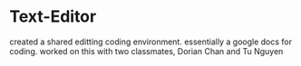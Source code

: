 Text-Editor
===========

created a shared editting coding environment. essentially a google docs for coding. worked on this with two classmates, Dorian Chan and Tu Nguyen
